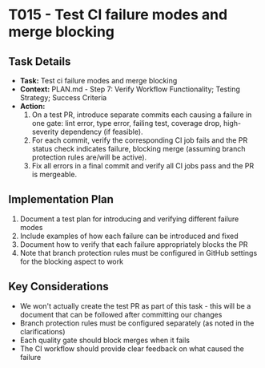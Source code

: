 # T015 - Test CI failure modes and merge blocking

## Task Details

- **Task:** Test ci failure modes and merge blocking
- **Context:** PLAN.md - Step 7: Verify Workflow Functionality; Testing Strategy; Success Criteria
- **Action:**
  1. On a test PR, introduce separate commits each causing a failure in one gate: lint error, type error, failing test, coverage drop, high-severity dependency (if feasible).
  2. For each commit, verify the corresponding CI job fails and the PR status check indicates failure, blocking merge (assuming branch protection rules are/will be active).
  3. Fix all errors in a final commit and verify all CI jobs pass and the PR is mergeable.

## Implementation Plan

1. Document a test plan for introducing and verifying different failure modes
2. Include examples of how each failure can be introduced and fixed
3. Document how to verify that each failure appropriately blocks the PR
4. Note that branch protection rules must be configured in GitHub settings for the blocking aspect to work

## Key Considerations

- We won't actually create the test PR as part of this task - this will be a document that can be followed after committing our changes
- Branch protection rules must be configured separately (as noted in the clarifications)
- Each quality gate should block merges when it fails
- The CI workflow should provide clear feedback on what caused the failure
